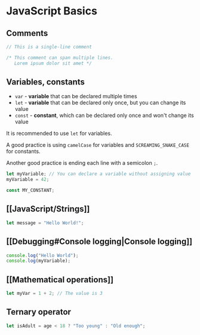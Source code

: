 # JavaScript Basics

## Comments

```js
// This is a single-line comment

/* This comment can span multiple lines.
   Lorem ipsum dolor sit amet */
```

## Variables, constants

- `var` - **variable** that can be declared multiple times
- `let` - **variable** that can be declared only once, but you can change its value
- `const` - **constant**, which can be declared only once and won't change its value

It is recommended to use `let` for variables.

A good practice is using `camelCase` for variables and `SCREAMING_SNAKE_CASE` for constants.

Another good practice is ending each line with a semicolon `;`.

```js
let myVariable; // You can declare a variable without assigning value
myVariable = 42;

const MY_CONSTANT;
```

## [[JavaScript/Strings]]

```js
let message = "Hello World!";
```

## [[Debugging#Console logging|Console logging]]

```js
console.log("Hello World");
console.log(myVariable);
```

## [[Mathematical operations]]

```js
let myVar = 1 + 2; // The value is 3
```

## Ternary operator

```js
let isAdult = age < 18 ? "Too young" : "Old enough";
```
